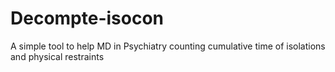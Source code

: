 # Decompte-isocon
A simple tool to help MD in Psychiatry counting cumulative time of isolations and physical restraints

